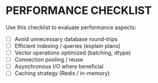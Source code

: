 # PERFORMANCE CHECKLIST

Use this checklist to evaluate performance aspects:

- [ ] Avoid unnecessary database round-trips
- [ ] Efficient indexing / queries (explain plans)
- [ ] Vector operations optimized (batching, dtype)
- [ ] Connection pooling / reuse
- [ ] Asynchronous I/O where beneficial
- [ ] Caching strategy (Redis / in-memory) 